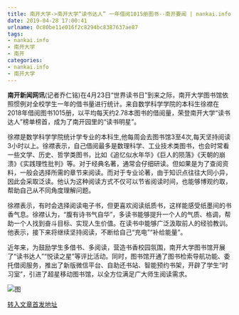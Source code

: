 ```yaml
---
title: 南开大学->南开大学“读书达人” 一年借阅1015册图书--南开要闻 | nankai.info
date: 2019-04-28 17:00:41
urlname: 0c80be11e016f2c8294bc8387637ae87
tags: 
- nankai.info
- 南开大学
- 南开
categories:
- nankai.info
- 南开大学
---
```


**南开新闻网讯**(记者乔仁铭)在4月23日“世界读书日”到来之际，南开大学图书馆依照惯例对全校学生一年的借书量进行统计。来自数学科学学院的本科生徐襟在2018年借阅图书1015册，以平均每天约2.78本图书的借阅量，荣登南开大学“读书达人”榜单榜首，成为了南开园里的“读书明星”。

徐襟是数学科学学院统计学专业的本科生,他每周会去图书馆3至4次,每天坚持阅读3小时以上。徐襟表示，自己借阅最多是数理科学、工业技术类图书，也会时常看一些文学、历史、哲学类图书，比如《追忆似水年华》《巨人的陨落》《天朝的崩溃》《实践理性批判》等。对于经典名著，通常会仔细研读。但如果是为了查阅资料，一般会选择所需的章节来阅读。而对于专业论著，由于知识点往往大同小异，因此会采取泛读。他认为这种阅读方式不仅可以节省阅读时间，也能够博观约取，帮助自己从不同角度理解问题。

徐襟表示，有时会选择阅读电子书，但更喜欢阅读纸质书，这样能感受纸墨间的书香气息。徐襟认为，“腹有诗书气自华”，多读书能够提升一个人的气质、格调，帮助一个人找到奋斗目标、实现人生价值。在读书中能够广泛汲取前人的经验教训。他表示，接下来将继续坚持阅读，不断给自己“充电”“补给能量”。

近年来，为鼓励学生多借书、多阅读，营造书香校园氛围，南开大学图书馆开展了“读书达人”“悦读之星”等评比活动。同时，图书馆开通了图书检索导航功能、委托借阅服务，推出了新版微信平台、自助还书站、智能预约书架，开辟了学生“时习室”，引进了超星移动图书馆，以全方位满足广大师生阅读需求。

![图](http://news.nankai.edu.cn/pic/0/00/35/04/350406_572375.jpg)

[转入文章首发地址](http://news.nankai.edu.cn/nkyw/system/2019/04/22/000446338.shtml)